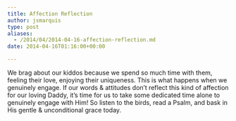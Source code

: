```yaml
---
title: Affection Reflection
author: jsmarquis
type: post
aliases:
  - /2014/04/2014-04-16-affection-reflection.md
date: 2014-04-16T01:16:00+00:00

---
```

We brag about our kiddos because we spend so much time with them, feeling their love, enjoying their uniqueness. This is what happens when we genuinely engage. If our words & attitudes don&#8217;t reflect this kind of affection for our loving Daddy, it&#8217;s time for us to take some dedicated time alone to genuinely engage with Him! So listen to the birds, read a Psalm, and bask in His gentle & unconditional grace today.